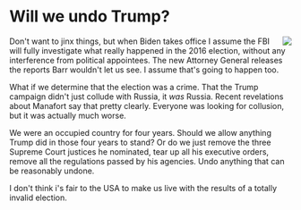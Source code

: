 # Will we undo Trump?
<img src="http://scripting.com/images/2020/03/08/uncleSam.png" border="0" align="right">Don't want to jinx things, but when Biden takes office I assume the FBI will fully investigate what really happened in the 2016 election, without any interference from political appointees. The new Attorney General releases the reports Barr wouldn't let us see. I assume that's going to happen too. 

What if we determine that the election was a crime. That the Trump campaign didn't just collude with Russia, it <i>was</i> Russia. Recent revelations about Manafort say that pretty clearly. Everyone was looking for collusion, but it was actually much worse.

We were an occupied country for four years. Should we allow anything Trump did in those four years to stand? Or do we just remove the three Supreme Court justices he nominated, tear up all his executive orders, remove all the regulations passed by his agencies. Undo anything that can be reasonably undone. 

I don't think i's fair to the USA to make us live with the results of a totally invalid election. 

